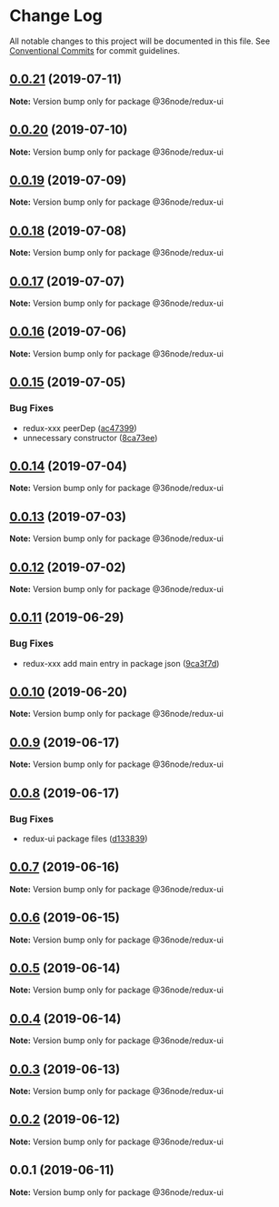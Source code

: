 # Change Log

All notable changes to this project will be documented in this file.
See [Conventional Commits](https://conventionalcommits.org) for commit guidelines.

## [0.0.21](https://github.com/36node/sketch/compare/@36node/redux-ui@0.0.20...@36node/redux-ui@0.0.21) (2019-07-11)

**Note:** Version bump only for package @36node/redux-ui





## [0.0.20](https://github.com/36node/sketch/compare/@36node/redux-ui@0.0.19...@36node/redux-ui@0.0.20) (2019-07-10)

**Note:** Version bump only for package @36node/redux-ui





## [0.0.19](https://github.com/36node/sketch/compare/@36node/redux-ui@0.0.18...@36node/redux-ui@0.0.19) (2019-07-09)

**Note:** Version bump only for package @36node/redux-ui





## [0.0.18](https://github.com/36node/sketch/compare/@36node/redux-ui@0.0.17...@36node/redux-ui@0.0.18) (2019-07-08)

**Note:** Version bump only for package @36node/redux-ui





## [0.0.17](https://github.com/36node/sketch/compare/@36node/redux-ui@0.0.16...@36node/redux-ui@0.0.17) (2019-07-07)

**Note:** Version bump only for package @36node/redux-ui





## [0.0.16](https://github.com/36node/sketch/compare/@36node/redux-ui@0.0.15...@36node/redux-ui@0.0.16) (2019-07-06)

**Note:** Version bump only for package @36node/redux-ui





## [0.0.15](https://github.com/36node/sketch/compare/@36node/redux-ui@0.0.14...@36node/redux-ui@0.0.15) (2019-07-05)


### Bug Fixes

* redux-xxx peerDep ([ac47399](https://github.com/36node/sketch/commit/ac47399))
* unnecessary constructor ([8ca73ee](https://github.com/36node/sketch/commit/8ca73ee))





## [0.0.14](https://github.com/36node/sketch/compare/@36node/redux-ui@0.0.13...@36node/redux-ui@0.0.14) (2019-07-04)

**Note:** Version bump only for package @36node/redux-ui





## [0.0.13](https://github.com/36node/sketch/compare/@36node/redux-ui@0.0.12...@36node/redux-ui@0.0.13) (2019-07-03)

**Note:** Version bump only for package @36node/redux-ui





## [0.0.12](https://github.com/36node/sketch/compare/@36node/redux-ui@0.0.11...@36node/redux-ui@0.0.12) (2019-07-02)

**Note:** Version bump only for package @36node/redux-ui





## [0.0.11](https://github.com/36node/sketch/compare/@36node/redux-ui@0.0.10...@36node/redux-ui@0.0.11) (2019-06-29)


### Bug Fixes

* redux-xxx add main entry in package json ([9ca3f7d](https://github.com/36node/sketch/commit/9ca3f7d))





## [0.0.10](https://github.com/36node/sketch/compare/@36node/redux-ui@0.0.9...@36node/redux-ui@0.0.10) (2019-06-20)

**Note:** Version bump only for package @36node/redux-ui





## [0.0.9](https://github.com/36node/redux-ui/compare/@36node/redux-ui@0.0.8...@36node/redux-ui@0.0.9) (2019-06-17)

**Note:** Version bump only for package @36node/redux-ui





## [0.0.8](https://github.com/36node/redux-ui/compare/@36node/redux-ui@0.0.7...@36node/redux-ui@0.0.8) (2019-06-17)


### Bug Fixes

* redux-ui package files ([d133839](https://github.com/36node/redux-ui/commit/d133839))





## [0.0.7](https://github.com/36node/redux-ui/compare/@36node/redux-ui@0.0.6...@36node/redux-ui@0.0.7) (2019-06-16)

**Note:** Version bump only for package @36node/redux-ui





## [0.0.6](https://github.com/36node/redux-ui/compare/@36node/redux-ui@0.0.5...@36node/redux-ui@0.0.6) (2019-06-15)

**Note:** Version bump only for package @36node/redux-ui





## [0.0.5](https://github.com/36node/redux-ui/compare/@36node/redux-ui@0.0.4...@36node/redux-ui@0.0.5) (2019-06-14)

**Note:** Version bump only for package @36node/redux-ui





## [0.0.4](https://github.com/36node/redux-ui/compare/@36node/redux-ui@0.0.3...@36node/redux-ui@0.0.4) (2019-06-14)

**Note:** Version bump only for package @36node/redux-ui





## [0.0.3](https://github.com/36node/redux-ui/compare/@36node/redux-ui@0.0.2...@36node/redux-ui@0.0.3) (2019-06-13)

**Note:** Version bump only for package @36node/redux-ui





## [0.0.2](https://github.com/36node/redux-ui/compare/@36node/redux-ui@0.0.1...@36node/redux-ui@0.0.2) (2019-06-12)

**Note:** Version bump only for package @36node/redux-ui





## 0.0.1 (2019-06-11)

**Note:** Version bump only for package @36node/redux-ui
